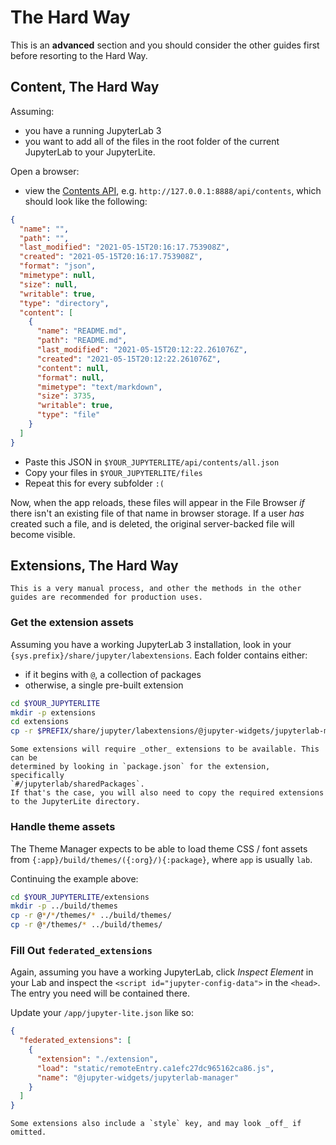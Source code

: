# The Hard Way

This is an **advanced** section and you should consider the other guides first before
resorting to the Hard Way.

## Content, The Hard Way

Assuming:

- you have a running JupyterLab 3
- you want to add all of the files in the root folder of the current JupyterLab to your
  JupyterLite.

Open a browser:

- view the
  [Contents API](https://jupyter-server.readthedocs.io/en/latest/developers/rest-api.html#get--api-contents-path),
  e.g. `http://127.0.0.1:8888/api/contents`, which should look like the following:

```json
{
  "name": "",
  "path": "",
  "last_modified": "2021-05-15T20:16:17.753908Z",
  "created": "2021-05-15T20:16:17.753908Z",
  "format": "json",
  "mimetype": null,
  "size": null,
  "writable": true,
  "type": "directory",
  "content": [
    {
      "name": "README.md",
      "path": "README.md",
      "last_modified": "2021-05-15T20:12:22.261076Z",
      "created": "2021-05-15T20:12:22.261076Z",
      "content": null,
      "format": null,
      "mimetype": "text/markdown",
      "size": 3735,
      "writable": true,
      "type": "file"
    }
  ]
}
```

- Paste this JSON in `$YOUR_JUPYTERLITE/api/contents/all.json`
- Copy your files in `$YOUR_JUPYTERLITE/files`
- Repeat this for every subfolder `:(`

Now, when the app reloads, these files will appear in the File Browser _if_ there isn't
an existing file of that name in browser storage. If a user _has_ created such a file,
and is deleted, the original server-backed file will become visible.

## Extensions, The Hard Way

```{warning}
This is a very manual process, and other the methods in the other guides are recommended for production uses.
```

### Get the extension assets

Assuming you have a working JupyterLab 3 installation, look in your
`{sys.prefix}/share/jupyter/labextensions`. Each folder contains either:

- if it begins with `@`, a collection of packages
- otherwise, a single pre-built extension

```bash
cd $YOUR_JUPYTERLITE
mkdir -p extensions
cd extensions
cp -r $PREFIX/share/jupyter/labextensions/@jupyter-widgets/jupyterlab-manager .
```

```{warning}
Some extensions will require _other_ extensions to be available. This can be
determined by looking in `package.json` for the extension, specifically
`#/jupyterlab/sharedPackages`.
If that's the case, you will also need to copy the required extensions to the JupyterLite directory.
```

### Handle theme assets

The Theme Manager expects to be able to load theme CSS / font assets from
`{:app}/build/themes/({:org}/){:package}`, where `app` is usually `lab`.

Continuing the example above:

```bash
cd $YOUR_JUPYTERLITE/extensions
mkdir -p ../build/themes
cp -r @*/*/themes/* ../build/themes/
cp -r @*/themes/* ../build/themes/
```

### Fill Out `federated_extensions`

Again, assuming you have a working JupyterLab, click _Inspect Element_ in your Lab and
inspect the `<script id="jupyter-config-data">` in the `<head>`. The entry you need will
be contained there.

Update your `/app/jupyter-lite.json` like so:

```json
{
  "federated_extensions": [
    {
      "extension": "./extension",
      "load": "static/remoteEntry.ca1efc27dc965162ca86.js",
      "name": "@jupyter-widgets/jupyterlab-manager"
    }
  ]
}
```

```{hint}
Some extensions also include a `style` key, and may look _off_ if omitted.
```
